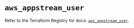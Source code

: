# `aws_appstream_user`

Refer to the Terraform Registry for docs: [`aws_appstream_user`](https://registry.terraform.io/providers/hashicorp/aws/5.78.0/docs/resources/appstream_user).
